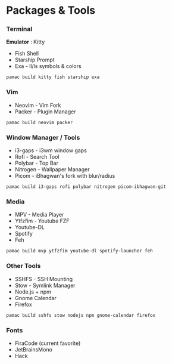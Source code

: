 # Packages & Tools

### Terminal
**Emulator** : Kitty
* Fish Shell
* Starship Prompt
* Exa - ll/ls symbols & colors

```
pamac build kitty fish starship exa
```


### Vim

* Neovim - Vim Fork
* Packer - Plugin Manager

```
pamac build neovim packer
```

### Window Manager / Tools

* i3-gaps - i3wm window gaps
* Rofi - Search Tool
* Polybar - Top Bar
* Nitrogen - Wallpaper Manager
* Picom - iBhagwan's fork with blur/radius

```
pamac build i3-gaps rofi polybar nitrogen picom-ibhagwan-git
```

### Media

* MPV - Media Player
* Ytfzfim - Youtube FZF
* Youtube-DL
* Spotify
* Feh

```
pamac build mvp ytfzfim youtube-dl spotify-launcher feh
```

### Other Tools

* SSHFS - SSH Mounting
* Stow - Symlink Manager
* Node.js + npm
* Gnome Calendar
* Firefox

```
pamac build sshfs stow nodejs npm gnome-calendar firefox
```

### Fonts
* FiraCode (current favorite)
* JetBrainsMono
* Hack
